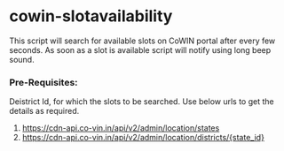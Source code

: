 # cowin-slotavailability
This script will search for available slots on CoWIN portal after every few seconds. As soon as a slot is available script will notify using long beep sound.

### Pre-Requisites:
Deistrict Id, for which the slots to be searched. Use below urls to get the details as required.
1. https://cdn-api.co-vin.in/api/v2/admin/location/states
2. https://cdn-api.co-vin.in/api/v2/admin/location/districts/{state_id}
